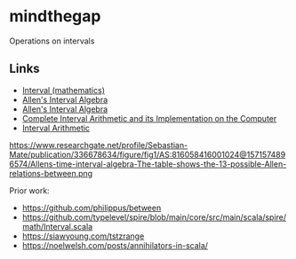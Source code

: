 # mindthegap

Operations on intervals

## Links

- [Interval (mathematics)](https://en.wikipedia.org/wiki/Interval_(mathematics))
- [Allen's Interval Algebra](https://en.wikipedia.org/wiki/Allen%27s_interval_algebra)
- [Allen's Interval Algebra](https://www.ics.uci.edu/~alspaugh/cls/shr/allen.html)
- [Complete Interval Arithmetic and its Implementation on the Computer](https://www.math.kit.edu/ianm2/~kulisch/media/arjpkx.pdf)
- [Interval Arithmetic](https://web.mit.edu/hyperbook/Patrikalakis-Maekawa-Cho/node45.html)


https://www.researchgate.net/profile/Sebastian-Mate/publication/336678634/figure/fig1/AS:816058416001024@1571574896574/Allens-time-interval-algebra-The-table-shows-the-13-possible-Allen-relations-between.png



Prior work: 

- https://github.com/philippus/between
- https://github.com/typelevel/spire/blob/main/core/src/main/scala/spire/math/Interval.scala
- https://siawyoung.com/tstzrange
- https://noelwelsh.com/posts/annihilators-in-scala/

